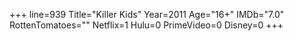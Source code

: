 +++
line=939
Title="Killer Kids"
Year=2011
Age="16+"
IMDb="7.0"
RottenTomatoes=""
Netflix=1
Hulu=0
PrimeVideo=0
Disney=0
+++

